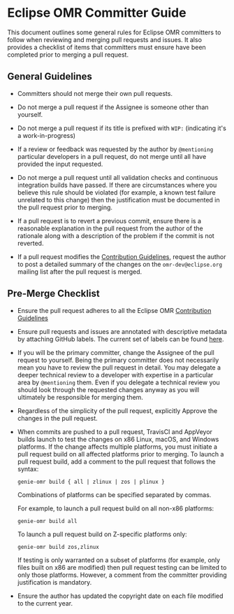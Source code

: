 <!--
Copyright (c) 2018, 2018 IBM Corp. and others

This program and the accompanying materials are made available under
the terms of the Eclipse Public License 2.0 which accompanies this
distribution and is available at http://eclipse.org/legal/epl-2.0
or the Apache License, Version 2.0 which accompanies this distribution
and is available at https://www.apache.org/licenses/LICENSE-2.0.

This Source Code may also be made available under the following Secondary
Licenses when the conditions for such availability set forth in the
Eclipse Public License, v. 2.0 are satisfied: GNU General Public License,
version 2 with the GNU Classpath Exception [1] and GNU General Public
License, version 2 with the OpenJDK Assembly Exception [2].

[1] https://www.gnu.org/software/classpath/license.html
[2] http://openjdk.java.net/legal/assembly-exception.html

SPDX-License-Identifier: EPL-2.0 OR Apache-2.0 OR GPL-2.0 WITH Classpath-exception-2.0 OR LicenseRef-GPL-2.0 WITH Assembly-exception
-->

# Eclipse OMR Committer Guide

This document outlines some general rules for Eclipse OMR committers to
follow when reviewing and merging pull requests and issues.  It also provides
a checklist of items that committers must ensure have been completed prior to
merging a pull request.


## General Guidelines

* Committers should not merge their own pull requests.

* Do not merge a pull request if the Assignee is someone other than yourself.

* Do not merge a pull request if its title is prefixed with `WIP:` (indicating
it's a work-in-progress)

* If a review or feedback was requested by the author by `@mentioning` particular
developers in a pull request, do not merge until all have provided the input
requested.

* Do not merge a pull request until all validation checks and continuous
integration builds have passed.  If there are circumstances where you believe
this rule should be violated (for example, a known test failure unrelated to
this change) then the justification must be documented in the pull request
prior to merging.

* If a pull request is to revert a previous commit, ensure there is a reasonable
explanation in the pull request from the author of the rationale along with a
description of the problem if the commit is not reverted.

* If a pull request modifies the [Contribution Guidelines](https://github.com/eclipse/omr/blob/master/CONTRIBUTING.md),
request the author to post a detailed summary of the changes on the
`omr-dev@eclipse.org` mailing list after the pull request is merged.


## Pre-Merge Checklist

* Ensure the pull request adheres to all the Eclipse OMR [Contribution Guidelines](https://github.com/eclipse/omr/blob/master/CONTRIBUTING.md)

* Ensure pull requests and issues are annotated with descriptive metadata by
attaching GitHub labels.  The current set of labels can be found [here](https://github.com/eclipse/omr/labels).

* If you will be the primary committer, change the Assignee of the pull request
to yourself.  Being the primary committer does not necessarily mean you have to
review the pull request in detail.  You may delegate a deeper technical review
to a developer with expertise in a particular area by `@mentioning` them.  Even
if you delegate a technical review you should look through the requested changes
anyway as you will ultimately be responsible for merging them.

* Regardless of the simplicity of the pull request, explicitly Approve the
changes in the pull request.

* When commits are pushed to a pull request, TravisCI and AppVeyor builds launch
to test the changes on x86 Linux, macOS, and Windows platforms.  If the change affects
multiple platforms, you must initiate a pull request build on all affected
platforms prior to merging.  To launch a pull request build, add a comment to
the pull request that follows the syntax:
   ```
   genie-omr build { all | zlinux | zos | plinux }
   ```
   Combinations of platforms can be specified separated by commas.

   For example, to launch a pull request build on all non-x86 platforms:
   ```
   genie-omr build all
   ```
   To launch a pull request build on Z-specific platforms only:
   ```
   genie-omr build zos,zlinux
   ```
   If testing is only warranted on a subset of platforms (for example, only files
built on x86 are modified) then pull request testing can be limited to only those
platforms.  However, a comment from the committer providing justification is
mandatory.

* Ensure the author has updated the copyright date on each file modified to the
current year.
